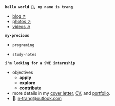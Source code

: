 **`hello world 👋, my name is trang`**
- [blog ↗]()
- [photos ↗]()
- [videos ↗]()
  
**`my-precious`**

- `programing`

- `study-notes`

**`i'm looking for a SWE internship`**
- objectives
    - **apply** 
    - **explore** 
    - **contribute**
- more details in my [cover letter](), [CV](), and [portfolio]().
- 📧: <n-trang@outlook.com>


